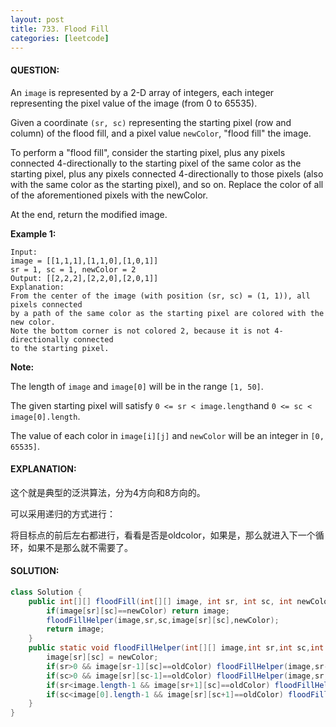 ```yaml
---
layout: post
title: 733. Flood Fill
categories: [leetcode]
---
```


#### QUESTION:

An `image` is represented by a 2-D array of integers, each integer representing the pixel value of the image (from 0 to 65535).

Given a coordinate `(sr, sc)` representing the starting pixel (row and column) of the flood fill, and a pixel value `newColor`, "flood fill" the image.

To perform a "flood fill", consider the starting pixel, plus any pixels connected 4-directionally to the starting pixel of the same color as the starting pixel, plus any pixels connected 4-directionally to those pixels (also with the same color as the starting pixel), and so on. Replace the color of all of the aforementioned pixels with the newColor.

At the end, return the modified image.

**Example 1:**

```
Input: 
image = [[1,1,1],[1,1,0],[1,0,1]]
sr = 1, sc = 1, newColor = 2
Output: [[2,2,2],[2,2,0],[2,0,1]]
Explanation: 
From the center of the image (with position (sr, sc) = (1, 1)), all pixels connected 
by a path of the same color as the starting pixel are colored with the new color.
Note the bottom corner is not colored 2, because it is not 4-directionally connected
to the starting pixel.
```

**Note:**

The length of `image` and `image[0]` will be in the range `[1, 50]`.

The given starting pixel will satisfy `0 <= sr < image.length`and `0 <= sc < image[0].length`.

The value of each color in `image[i][j]` and `newColor` will be an integer in `[0, 65535]`.

#### EXPLANATION:

这个就是典型的泛洪算法，分为4方向和8方向的。

可以采用递归的方式进行：

将目标点的前后左右都进行，看看是否是oldcolor，如果是，那么就进入下一个循环，如果不是那么就不需要了。

#### SOLUTION:

```java
class Solution {
    public int[][] floodFill(int[][] image, int sr, int sc, int newColor) {
        if(image[sr][sc]==newColor) return image;
        floodFillHelper(image,sr,sc,image[sr][sc],newColor);
        return image;
    }
    public static void floodFillHelper(int[][] image,int sr,int sc,int oldColor, int newColor){
        image[sr][sc] = newColor;
        if(sr>0 && image[sr-1][sc]==oldColor) floodFillHelper(image,sr-1,sc,oldColor,newColor);
        if(sc>0 && image[sr][sc-1]==oldColor) floodFillHelper(image,sr,sc-1,oldColor,newColor);
        if(sr<image.length-1 && image[sr+1][sc]==oldColor) floodFillHelper(image,sr+1,sc,oldColor,newColor);
        if(sc<image[0].length-1 && image[sr][sc+1]==oldColor) floodFillHelper(image,sr,sc+1,oldColor,newColor);
    }
}
```

